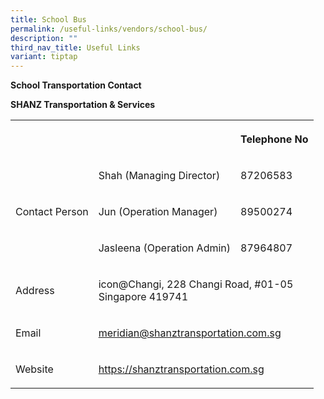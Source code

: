 ```yaml
---
title: School Bus
permalink: /useful-links/vendors/school-bus/
description: ""
third_nav_title: Useful Links
variant: tiptap
---
```

<p><strong>School Transportation Contact</strong>
</p>
<p><strong>SHANZ Transportation &amp; Services</strong>
</p>
<table style="minWidth: 75px">
<colgroup>
<col>
<col>
<col>
</colgroup>
<tbody>
<tr>
<th rowspan="1" colspan="2">
<p></p>
</th>
<th rowspan="1" colspan="1">
<p>Telephone No</p>
</th>
</tr>
<tr>
<td rowspan="3" colspan="1">
<p>Contact Person</p>
</td>
<td rowspan="1" colspan="1">
<p>Shah (Managing Director)</p>
</td>
<td rowspan="1" colspan="1">
<p>87206583</p>
</td>
</tr>
<tr>
<td rowspan="1" colspan="1">
<p>Jun (Operation Manager)</p>
</td>
<td rowspan="1" colspan="1">
<p>89500274</p>
</td>
</tr>
<tr>
<td rowspan="1" colspan="1">
<p>Jasleena (Operation Admin)</p>
</td>
<td rowspan="1" colspan="1">
<p>87964807</p>
</td>
</tr>
<tr>
<td rowspan="1" colspan="1">
<p>Address</p>
</td>
<td rowspan="1" colspan="2">
<p>icon@Changi, 228 Changi Road, #01-05
<br>Singapore 419741</p>
</td>
</tr>
<tr>
<td rowspan="1" colspan="1">
<p>Email</p>
</td>
<td rowspan="1" colspan="2">
<p><a href="meridian@shanztransportation.com.sg" rel="noopener noreferrer nofollow" target="_blank">meridian@shanztransportation.com.sg</a>
</p>
</td>
</tr>
<tr>
<td rowspan="1" colspan="1">
<p>Website</p>
</td>
<td rowspan="1" colspan="2">
<p><a href="https://shanztransportation.com.sg" rel="noopener noreferrer nofollow" target="_blank">https://shanztransportation.com.sg</a>
</p>
</td>
</tr>
</tbody>
</table>
<p></p>